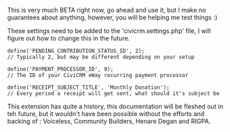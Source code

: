 This is very much BETA right now, go ahead and use it, but I make no guarantees about anything, however, you will be helping me test things :)

These settings need to be added to the 'civicrm.settings.php' file, I will figure out how to change this in the future.

    define('PENDING_CONTRIBUTION_STATUS_ID', 2);
    // Typically 2, but may be different depending on your setup

    define('PAYMENT_PROCESSOR_ID', 9);
    // The ID of your CiviCRM eWay recurring payment processor

    define('RECEIPT_SUBJECT_TITLE', 'Monthly Donation');
    // Every period a receipt will get sent, what should it's subject be

This extension has quite a history, this documentation will be fleshed out in teh future, but it wouldn't have been possible without the efforts and backing of : Voiceless, Community Builders, Henare Degan and RIGPA.
